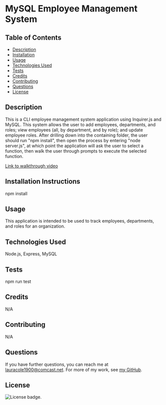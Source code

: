 # MySQL Employee Management System

  ## Table of Contents

  * [Description](#description)
  * [Installation](#installation)
  * [Usage](#usage)
  * [Technologies Used](#technologies)
  * [Tests](#tests)
  * [Credits](#credits)
  * [Contributing](#contributing)
  * [Questions](#questions)
  * [License](#license)

  ## Description

  This is a CLI employee management system application using Inquirer.js and MySQL. This system allows the user to add employees, departments, and roles; view employees (all, by department, and by role); and update employee roles. After drilling down into the containing folder, the user should run "npm install", then open the process by entering "node server.js", at which point the application will ask the user to select a function, then walk the user through prompts to execute the selected function.

  [Link to walkthrough video](https://drive.google.com/file/d/1DgOUViC2f2u1_8Rzs9dJn8En8X5Ml32L/view)

  ## Installation Instructions

  npm install

  ## Usage

  This application is intended to be used to track employees, departments, and roles for an organization.

  ## Technologies Used

  Node.js, Express, MySQL

  ## Tests

  npm run test

  ## Credits

  N/A

  ## Contributing

  N/A

  ## Questions

  If you have further questions, you can reach me at lauracole1900@comcast.net. For more of my work, see [my GitHub](https://github.com/LauraCole1900).

  ## License

  ![License badge](https://img.shields.io/badge/license-MIT-brightgreen).
